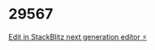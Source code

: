 # 29567

[Edit in StackBlitz next generation editor ⚡️](https://stackblitz.com/~/github.com/odeyemi-increase-ayobami/29567)